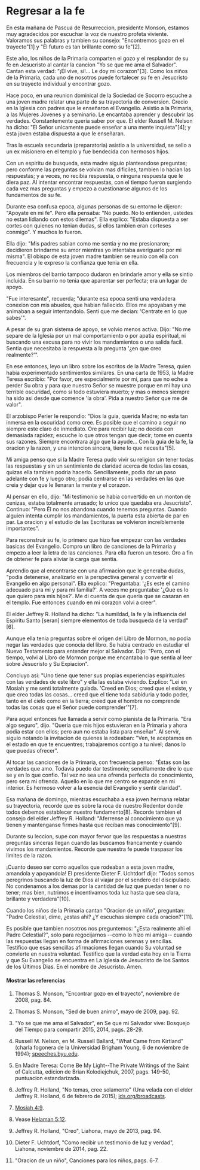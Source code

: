 # Regresar a la fe

En esta mañana de Pascua de Resurreccion, presidente Monson, estamos muy
agradecidos por escuchar la voz de nuestro profeta viviente. Valoramos sus
palabras y tambien su consejo: "Encontremos gozo en el trayecto"[1] y "El
futuro es tan brillante como su fe"[2].

Este año, los niños de la Primaria comparten el gozo y el resplandor de su fe
en Jesucristo al cantar la cancion "Yo se que me ama el Salvador". Cantan esta
verdad: "¡Él vive, si!... Le doy mi corazon"[3]. Como los niños de la Primaria,
cada uno de nosotros puede fortalecer su fe en Jesucristo en su trayecto
individual y encontrar gozo.

Hace poco, en una reunion dominical de la Sociedad de Socorro escuche a una
joven madre relatar una parte de su trayectoria de conversion. Crecio en la
Iglesia con padres que le enseñaron el Evangelio. Asistio a la Primaria, a las
Mujeres Jovenes y a seminario. Le encantaba aprender y descubrir las verdades.
Constantemente queria saber por que. El elder Russell M. Nelson ha dicho: "El
Señor unicamente puede enseñar a una mente inquieta"[4]; y esta joven estaba
dispuesta a que le enseñaran.

Tras la escuela secundaria (preparatoria) asistio a la universidad, se sello a
un ex misionero en el templo y fue bendecida con hermosos hijos.

Con un espiritu de busqueda, esta madre siguio planteandose preguntas; pero
conforme las preguntas se volvian mas dificiles, tambien lo hacian las
respuestas; y a veces, no recibia respuesta, o ninguna respuesta que le diera
paz. Al intentar encontrar respuestas, con el tiempo fueron surgiendo cada vez
mas preguntas y empezo a cuestionarse algunos de los fundamentos de su fe.

Durante esa confusa epoca, algunas personas de su entorno le dijeron: "Apoyate
en mi fe". Pero ella pensaba: "No puedo. No lo entienden, ustedes no estan
lidiando con estos dilemas". Ella explico: "Estaba dispuesta a ser cortes con
quienes no tenian dudas, si ellos tambien eran corteses conmigo". Y muchos lo
fueron.

Ella dijo: "Mis padres sabian como me sentia y no me presionaron; decidieron
brindarme su amor mientras yo intentaba averiguarlo por mi misma". El obispo
de esta joven madre tambien se reunio con ella con frecuencia y le expreso la
confianza que tenia en ella.

Los miembros del barrio tampoco dudaron en brindarle amor y ella se sintio
incluida. En su barrio no tenia que aparentar ser perfecta; era un lugar de
apoyo.

"Fue interesante", recuerda; "durante esa epoca senti una verdadera conexion
con mis abuelos, que habian fallecido. Ellos me apoyaban y me animaban a
seguir intentandolo. Senti que me decian: 'Centrate en lo que sabes'".

A pesar de su gran sistema de apoyo, se volvio menos activa. Dijo: "No me
separe de la Iglesia por un mal comportamiento o por apatia espiritual, ni
buscando una excusa para no vivir los mandamientos o una salida facil. Sentia
que necesitaba la respuesta a la pregunta '¿en que creo realmente?'".

En ese entonces, leyo un libro sobre los escritos de la Madre Teresa, quien
habia experimentado sentimientos similares. En una carta de 1953, la Madre
Teresa escribio: "Por favor, ore especialmente por mi, para que no eche a
perder Su obra y para que nuestro Señor se muestre porque en mi hay una
terrible oscuridad, como si todo estuviera muerto; y mas o menos siempre ha
sido asi desde que comence 'la obra'. Pida a nuestro Señor que me de valor".

El arzobispo Perier le respondio: "Dios la guia, querida Madre; no esta tan
inmersa en la oscuridad como cree. Es posible que el camino a seguir no
siempre este claro de inmediato. Ore para recibir luz; no decida con demasiada
rapidez; escuche lo que otros tengan que decir; tome en cuenta sus razones.
Siempre encontrara algo que la ayude... Con la guia de la fe, la oracion y la
razon, y una intencion sincera, tiene lo que necesita"[5].

Mi amiga penso que si la Madre Teresa pudo vivir su religion sin tener todas
las respuestas y sin un sentimiento de claridad acerca de todas las cosas,
quizas ella tambien podria hacerlo. Sencillamente, podia dar un paso adelante
con fe y luego otro; podia centrarse en las verdades en las que creia y dejar
que le llenaran la mente y el corazon.

Al pensar en ello, dijo: "Mi testimonio se habia convertido en un monton de
cenizas, estaba totalmente arrasado; lo unico que quedaba era Jesucristo".
Continuo: "Pero Él no nos abandona cuando tenemos preguntas. Cuando alguien
intenta cumplir los mandamientos, la puerta esta abierta de par en par. La
oracion y el estudio de las Escrituras se volvieron increiblemente
importantes".

Para reconstruir su fe, lo primero que hizo fue empezar con las verdades
basicas del Evangelio. Compro un libro de canciones de la Primaria y empezo a
leer la letra de las canciones. Para ella fueron un tesoro. Oro a fin de
obtener fe para aliviar la carga que sentia.

Aprendio que al encontrarse con una afirmacion que le generaba dudas, "podia
detenerse, analizarlo en la perspectiva general y convertir el Evangelio en
algo personal". Ella explico: "Preguntaba: '¿Es este el camino adecuado para
mi y para mi familia?'. A veces me preguntaba: '¿Que es lo que quiero para mis
hijos?'. Me di cuenta de que queria que se casaran en el templo. Fue entonces
cuando en mi corazon volvi a creer".

El elder Jeffrey R. Holland ha dicho: "La humildad, la fe y la influencia del
Espiritu Santo [seran] siempre elementos de toda busqueda de la verdad"[6].

Aunque ella tenia preguntas sobre el origen del Libro de Mormon, no podia
negar las verdades que conocia del libro. Se habia centrado en estudiar el
Nuevo Testamento para entender mejor al Salvador. Dijo: "Pero, con el tiempo,
volvi al Libro de Mormon porque me encantaba lo que sentia al leer sobre
Jesucristo y Su Expiacion".

Concluyo asi: "Uno tiene que tener sus propias experiencias espirituales con
las verdades de este libro" y ella las estaba viviendo. Explico: "Lei en
Mosiah y me senti totalmente guiada. 'Creed en Dios; creed que el existe, y
que creo todas las cosas... creed que el tiene toda sabiduria y todo poder,
tanto en el cielo como en la tierra; creed que el hombre no comprende todas
las cosas que el Señor puede comprender'"[7].

Para aquel entonces fue llamada a servir como pianista de la Primaria. "Era
algo seguro", dijo. "Queria que mis hijos estuvieran en la Primaria y ahora
podia estar con ellos; pero aun no estaba lista para enseñar". Al servir,
siguio notando la invitacion de quienes la rodeaban: "Ven, te aceptamos en el
estado en que te encuentres; trabajaremos contigo a tu nivel; danos lo que
puedas ofrecer".

Al tocar las canciones de la Primaria, con frecuencia penso: "Éstas son las
verdades que amo. Todavia puedo dar testimonio; sencillamente dire lo que se y
en lo que confio. Tal vez no sea una ofrenda perfecta de conocimiento, pero
sera mi ofrenda. Aquello en lo que me centro se expande en mi interior. Es
hermoso volver a la esencia del Evangelio y sentir claridad".

Esa mañana de domingo, mientras escuchaba a esa joven hermana relatar su
trayectoria, recorde que es sobre la roca de nuestro Redentor donde todos
debemos establecer nuestro fundamento[8]. Recorde tambien el consejo del elder
Jeffrey R. Holland: "Aferrense al conocimiento que ya tienen y mantenganse
firmes hasta que reciban mas conocimiento"[9].

Durante su leccion, supe con mayor fervor que las respuestas a nuestras
preguntas sinceras llegan cuando las buscamos francamente y cuando vivimos los
mandamientos. Recorde que nuestra fe puede traspasar los limites de la razon.

¡Cuanto deseo ser como aquellos que rodeaban a esta joven madre, amandola y
apoyandola! El presidente Dieter F. Uchtdorf dijo: "Todos somos peregrinos
buscando la luz de Dios al viajar por el sendero del discipulado. No
condenamos a los demas por la cantidad de luz que puedan tener o no tener; mas
bien, nutrimos e incentivamos toda luz hasta que sea clara, brillante y
verdadera"[10].

Cuando los niños de la Primaria cantan "Oracion de un niño", preguntan: "Padre
Celestial, dime, ¿estas ahi? ¿Y escuchas siempre cada oracion?"[11].

Es posible que tambien nosotros nos preguntemos: "¿Esta realmente ahi el Padre
Celestial?", solo para regocijarnos --como lo hizo mi amiga-- cuando las
respuestas llegan en forma de afirmaciones serenas y sencillas. Testifico que
esas sencillas afirmaciones llegan cuando Su voluntad se convierte en nuestra
voluntad. Testifico que la verdad esta hoy en la Tierra y que Su Evangelio se
encuentra en La Iglesia de Jesucristo de los Santos de los Últimos Dias. En el
nombre de Jesucristo. Amen.

#### Mostrar las referencias

  1.  Thomas S. Monson, "Encontrar gozo en el trayecto", noviembre de 2008, pag. 84.

  2.  Thomas S. Monson, "Sed de buen animo", mayo de 2009, pag. 92.

  3.  "Yo se que me ama el Salvador", en Se que mi Salvador vive: Bosquejo del Tiempo para compartir 2015, 2014, pags. 28-29.

  4.  Russell M. Nelson, en M. Russell Ballard, "What Came from Kirtland" (charla fogonera de la Universidad Brigham Young, 6 de noviembre de 1994); [speeches.byu.edu](http://speeches.byu.edu/talks/m-russell-ballard_came-kirtland/).

  5.  En Madre Teresa: Come Be My Light--The Private Writings of the Saint of Calcutta, edicion de Brian Kolodiejchuk, 2007, pags. 149-50, puntuacion estandarizada.

  6.  Jeffrey R. Holland, "No temas, cree solamente" (Una velada con el elder Jeffrey R. Holland, 6 de febrero de 2015); [lds.org/broadcasts](http://www.lds.org/broadcasts/article/evening-with-a-general-authority/2015/02/helping-with-the-real-issues?lang=eng).

  7.  [Mosiah 4:9](https://www.lds.org/scriptures/bofm/mosiah/4.9?lang=spa#8).

  8.  Vease [Helaman 5:12](https://www.lds.org/scriptures/bofm/hel/5.12?lang=spa#11).

  9.  Jeffrey R. Holland, "Creo", Liahona, mayo de 2013, pag. 94.

  10.  Dieter F. Uchtdorf, "Como recibir un testimonio de luz y verdad", Liahona, noviembre de 2014, pag. 22.

  11.  "Oracion de un niño", Canciones para los niños, pags. 6-7.


